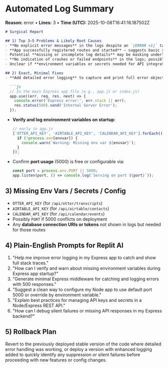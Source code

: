 # Automated Log Summary

**Reason:** error • **Lines:** 3 • **Time (UTC):** 2025-10-08T16:41:16.187502Z

<!-- fingerprint:616a378a8603 -->

```markdown
# Surgical Report

## 1) Top 3–5 Problems & Likely Root Causes
- **No explicit error messages** in the logs despite an `[ERROR ×1]` tag without details; likely an incomplete or suppressed error log.
- **App successfully registered routes and started** — suggests basic server functionality is fine.
- Potential **missing or incomplete log details** may be masking underlying issues.
- **No indication of crashes or failed endpoints** in the logs; possible silent failures or misconfiguration outside the express app itself.
- Unclear if **environment variables or secrets needed for API integrations** (e.g., Otter, Airtable, Calendar) are set or missing.

## 2) Exact, Minimal Fixes
- **Add detailed error logging** to capture and print full error objects:

  ```js
  // In the main Express app file (e.g., app.js or index.js)
  app.use((err, req, res, next) => {
    console.error('Express error:', err.stack || err);
    res.status(500).send('Internal Server Error');
  });
  ```
- **Verify and log environment variables on startup**:

  ```js
  // early in app.js
  ['OTTER_API_KEY', 'AIRTABLE_API_KEY', 'CALENDAR_API_KEY'].forEach((envvar) => {
    if (!process.env[envvar]) {
      console.warn(`Warning: Missing env var ${envvar}`);
    }
  });
  ```

- Confirm **port usage** (5000) is free or configurable via:

  ```js
  const port = process.env.PORT || 5000;
  app.listen(port, () => console.log(`Serving on port ${port}`));
  ```

## 3) Missing Env Vars / Secrets / Config
- `OTTER_API_KEY` (for `/api/otter/transcripts`)
- `AIRTABLE_API_KEY` (for `/api/airtable/contacts`)
- `CALENDAR_API_KEY` (for `/api/calendar/events`)
- Possibly `PORT` if 5000 conflicts on deployment
- Any **database connection URIs or tokens** not shown in logs but needed for those routes

## 4) Plain-English Prompts for Replit AI
1. "Help me improve error logging in my Express app to catch and show full stack traces."
2. "How can I verify and warn about missing environment variables during Express app startup?"
3. "Generate minimal Express middleware for catching and logging errors with 500 responses."
4. "Suggest a clean way to configure my Node app to use default port 5000 or override by environment variable."
5. "Explain best practices for managing API keys and secrets in a Node/Express REST API."
6. "How can I debug silent failures or missing API responses in my Express backend?"

## 5) Rollback Plan
Revert to the previously deployed stable version of the code where detailed error handling was working, or deploy a version with enhanced logging added to quickly identify any suppression or silent failures before proceeding with new features or config changes.
```
